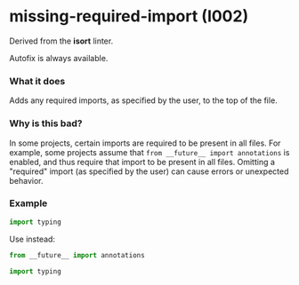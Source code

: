 # missing-required-import (I002)

Derived from the **isort** linter.

Autofix is always available.

### What it does
Adds any required imports, as specified by the user, to the top of the file.

### Why is this bad?
In some projects, certain imports are required to be present in all files. For
example, some projects assume that `from __future__ import annotations` is enabled,
and thus require that import to be present in all files. Omitting a "required" import
(as specified by the user) can cause errors or unexpected behavior.

### Example
```python
import typing
```

Use instead:
```python
from __future__ import annotations

import typing
```